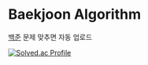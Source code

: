 # Baekjoon Algorithm

<p>
  <a href="https://www.acmicpc.net">백준</a> 문제 맞추면 자동 업로드
</p>

[![Solved.ac Profile](http://mazassumnida.wtf/api/v2/generate_badge?boj=dlsdudg15)](https://solved.ac/dlsdudg15)
